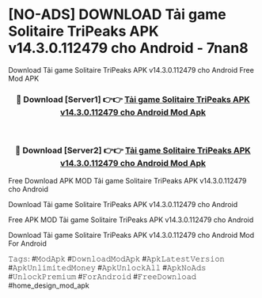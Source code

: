 # [NO-ADS] DOWNLOAD Tải game Solitaire TriPeaks APK v14.3.0.112479 cho Android - 7nan8
Download Tải game Solitaire TriPeaks APK v14.3.0.112479 cho Android Free Mod APK

<div align="center">
<h3>🔴 Download [Server1] 👉👉 <a href="https://apk-comot.site?title=Tải_game_Solitaire_TriPeaks_APK_v14.3.0.112479_cho_Android">Tải game Solitaire TriPeaks APK v14.3.0.112479 cho Android Mod Apk</a></h3><br>

<h3>🔴 Download [Server2] 👉👉 <a href="https://apk-comot.site?title=Tải_game_Solitaire_TriPeaks_APK_v14.3.0.112479_cho_Android">Tải game Solitaire TriPeaks APK v14.3.0.112479 cho Android Mod Apk</a></h3>
</div>


Free Download APK MOD Tải game Solitaire TriPeaks APK v14.3.0.112479 cho Android

Download Tải game Solitaire TriPeaks APK v14.3.0.112479 cho Android 

Free APK MOD Tải game Solitaire TriPeaks APK v14.3.0.112479 cho Android 

Download Tải game Solitaire TriPeaks APK v14.3.0.112479 cho Android Mod For Android

𝚃𝚊𝚐𝚜: #𝙼𝚘𝚍𝙰𝚙𝚔 #𝙳𝚘𝚠𝚗𝚕𝚘𝚊𝚍𝙼𝚘𝚍𝙰𝚙𝚔 #𝙰𝚙𝚔𝙻𝚊𝚝𝚎𝚜𝚝𝚅𝚎𝚛𝚜𝚒𝚘𝚗 #𝙰𝚙𝚔𝚄𝚗𝚕𝚒𝚖𝚒𝚝𝚎𝚍𝙼𝚘𝚗𝚎𝚢 #𝙰𝚙𝚔𝚄𝚗𝚕𝚘𝚌𝚔𝙰𝚕𝚕 #𝙰𝚙𝚔𝙽𝚘𝙰𝚍𝚜 #𝚄𝚗𝚕𝚘𝚌𝚔𝙿𝚛𝚎𝚖𝚒𝚞𝚖 #𝙵𝚘𝚛𝙰𝚗𝚍𝚛𝚘𝚒𝚍 #𝙵𝚛𝚎𝚎𝙳𝚘𝚠𝚗𝚕𝚘𝚊𝚍 #home_design_mod_apk